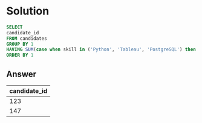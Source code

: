 # Solution
```sql
SELECT 
candidate_id
FROM candidates
GROUP BY 1
HAVING SUM(case when skill in ('Python', 'Tableau', 'PostgreSQL') then 1 else 0 end) = 3
ORDER BY 1 
```
## Answer
|candidate_id|
|-------|
|123|
|147|
